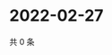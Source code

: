 # 2022-02-27

共 0 条

<!-- BEGIN WEIBO -->
<!-- 最后更新时间 Sun Feb 27 2022 18:00:50 GMT+0800 (China Standard Time) -->

<!-- END WEIBO -->
